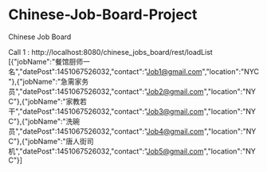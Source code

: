 # Chinese-Job-Board-Project
Chinese Job Board

Call 1 :
http://localhost:8080/chinese_jobs_board/rest/loadList
[{"jobName":"餐馆厨师一名","datePost":1451067526032,"contact":"Job1@gmail.com","location":"NYC"},{"jobName":"急需家务员","datePost":1451067526032,"contact":"Job2@gmail.com","location":"NYC"},{"jobName":"家教若干","datePost":1451067526032,"contact":"Job3@gmail.com","location":"NYC"},{"jobName":"洗碗员","datePost":1451067526032,"contact":"Job4@gmail.com","location":"NYC"},{"jobName":"唐人街司机","datePost":1451067526032,"contact":"Job5@gmail.com","location":"NYC"}]
